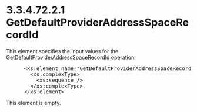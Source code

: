 <html dir="LTR" xmlns:mshelp="http://msdn.microsoft.com/mshelp" xmlns:ddue="http://ddue.schemas.microsoft.com/authoring/2003/5" xmlns:xlink="http://www.w3.org/1999/xlink" xmlns:tool="http://www.microsoft.com/tooltip">
 <body>
 <div id="header">
 <h1 class="heading">3.3.4.72.2.1 GetDefaultProviderAddressSpaceRecordId</h1>
 </div>
 <div id="mainSection">
 <div id="mainBody">
 <div id="allHistory" class="saveHistory"></div>
 <div id="sectionSection0" class="section" name="collapseableSection">
 

<p>This element specifies the input values for the
GetDefaultProviderAddressSpaceRecordId operation.</p>

<dl>
<dd>
<div><pre> &lt;xs:element name=&quot;GetDefaultProviderAddressSpaceRecordId&quot;&gt;
   &lt;xs:complexType&gt;
     &lt;xs:sequence /&gt;
   &lt;/xs:complexType&gt;
 &lt;/xs:element&gt; 
</pre></div>
</dd></dl>

<p>This element is empty.</p>


 </div>
 </div>
 </div>
 </body>
</html>